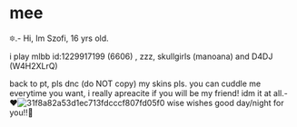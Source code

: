 # mee
🔯.- Hi, Im Szofi, 16 yrs old.

i play mlbb id:1229917199 (6606) , zzz, skullgirls (manoana) and D4DJ (W4H2XLrQ)

back to pt, pls dnc (do NOT copy) my skins pls. you can cuddle me everytime you want, i really apreacite if you will be my friend! idm it at all.-❤️![31f8a82a53d1ec713fdcccf807fd05f0](https://github.com/user-attachments/assets/fe8766f9-5cc0-4df1-b1f3-41460bec176f) wise wishes good day/night for you!!💖
